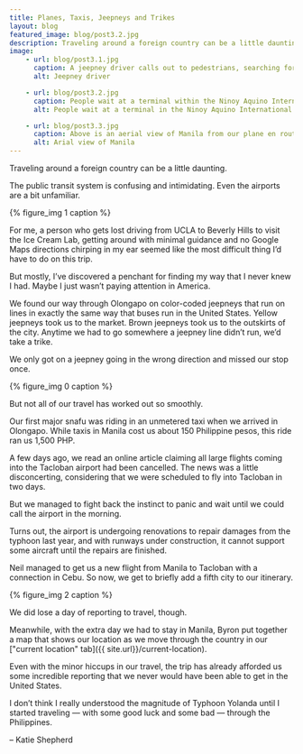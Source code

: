 ```yaml
---
title: Planes, Taxis, Jeepneys and Trikes
layout: blog
featured_image: blog/post3.2.jpg
description: Traveling around a foreign country can be a little daunting. The public transit system is confusing and intimidating. Even the airports are a little unfamiliar.
image:
    - url: blog/post3.1.jpg
      caption: A jeepney driver calls out to pedestrians, searching for new passengers. (Photo by Neil Bedi)
      alt: Jeepney driver

    - url: blog/post3.2.jpg
      caption: People wait at a terminal within the Ninoy Aquino International Airport for flights heading to Tacloban City. (Photo by Neil Bedi)
      alt: People wait at a terminal in the Ninoy Aquino International Aiport

    - url: blog/post3.3.jpg
      caption: Above is an aerial view of Manila from our plane en route to Cebu City. (Photo by Neil Bedi)
      alt: Arial view of Manila
---
```

Traveling around a foreign country can be a little daunting. 

The public transit system is confusing and intimidating. Even the airports are a bit unfamiliar. 

{% figure_img 1 caption %}

For me, a person who gets lost driving from UCLA to Beverly Hills to visit the Ice Cream Lab, getting around with minimal guidance and no Google Maps directions chirping in my ear seemed like the most difficult thing I’d have to do on this trip. 

But mostly, I’ve discovered a penchant for finding my way that I never knew I had. Maybe I just wasn’t paying attention in America. 

We found our way through Olongapo on color-coded jeepneys that run on lines in exactly the same way that buses run in the United States. Yellow jeepneys took us to the market. Brown jeepneys took us to the outskirts of the city. Anytime we had to go somewhere a jeepney line didn’t run, we’d take a trike. 

We only got on a jeepney going in the wrong direction and missed our stop once. 

{% figure_img 0 caption %}

But not all of our travel has worked out so smoothly. 

Our first major snafu was riding in an unmetered taxi when we arrived in Olongapo. While taxis in Manila cost us about 150 Philippine pesos, this ride ran us 1,500 PHP. 

A few days ago, we read an online article claiming all large flights coming into the Tacloban airport had been cancelled. The news was a little disconcerting, considering that we were scheduled to fly into Tacloban in two days. 

But we managed to fight back the instinct to panic and wait until we could call the airport in the morning. 

Turns out, the airport is undergoing renovations to repair damages from the typhoon last year, and with runways under construction, it cannot support some aircraft until the repairs are finished. 

Neil managed to get us a new flight from Manila to Tacloban with a connection in Cebu. So now, we get to briefly add a fifth city to our itinerary.

{% figure_img 2 caption %}

We did lose a day of reporting to travel, though. 

Meanwhile, with the extra day we had to stay in Manila, Byron put together a map that shows our location as we move through the country in our ["current location" tab]({{ site.url}}/current-location).

Even with the minor hiccups in our travel, the trip has already afforded us some incredible reporting that we never would have been able to get in the United States.

I don’t think I really understood the magnitude of Typhoon Yolanda until I started traveling — with some good luck and some bad — through the Philippines. 

<span class="byline byline-blog">– Katie Shepherd</span>
